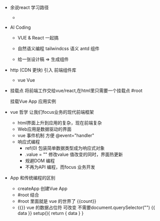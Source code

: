 - 余说react 学习路径






    -

- AI Coding
    - VUE & React 一起搞
    - 自然语义编程
        tailwindcss 语义
        antd 组件
    
    - 给一张设计稿 => 生成组件

- http (CDN 更快) 引入 前端组件库 
    - vue
        Vue 

- 挂载点
    将前端工作交给vue/react,在html里只需要一个挂载点 #root

    挂载Vue App 应用实例
- vue 哲学 让我们focus业务的现代前端框架
    - html界面上升到应用的复杂，现在前端复杂
    - Web应用是数据驱动的界面 
    - vue 事件机制 方便 @event="handler"
    - 响应式编程
        - ref(0) 包装简单数据类型成为响应式对象
        - .value = "" 修改value 值改变的同时，界面热更新
        - 规避DOM 编程
        - 不再为API 编程，而focus 业务开发
- App 和传统编程的区别
    - createApp 创建Vue App 
    - #root 结合
    - #root 里面就是 vue 的世界了
        {{count}}
    - {{}} vue 的数据占位符 
        可改变
        不需要document.querySelector("")
        {{ data }}
        setup(){
            return {
                data
            }
        }
